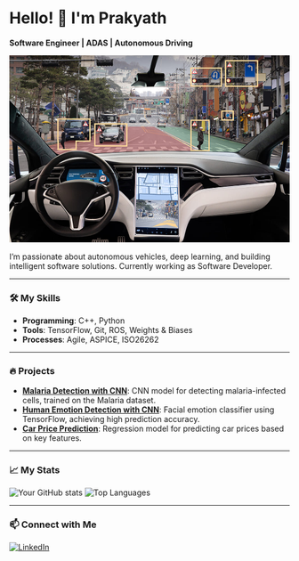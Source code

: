 # Hello! 👋 I'm Prakyath
**Software Engineer | ADAS | Autonomous Driving**

![Header Banner](image.jpg)

I’m passionate about autonomous vehicles, deep learning, and building intelligent software solutions. Currently working as Software Developer.

---

### 🛠️ My Skills
- **Programming**: C++, Python
- **Tools**: TensorFlow, Git, ROS, Weights & Biases
- **Processes**: Agile, ASPICE, ISO26262

---

### 🔥 Projects
- [**Malaria Detection with CNN**](https://github.com/prakyaths/MalarAI-Detection): CNN model for detecting malaria-infected cells, trained on the Malaria dataset.
- [**Human Emotion Detection with CNN**](https://github.com/prakyaths/HumanEmotionAI): Facial emotion classifier using TensorFlow, achieving high prediction accuracy.
- [**Car Price Prediction**](https://github.com/prakyaths/CarPricePrediction): Regression model for predicting car prices based on key features.

---

### 📈 My Stats
![Your GitHub stats](https://github-readme-stats.vercel.app/api?username=prakyaths&show_icons=true&theme=radical)
![Top Languages](https://github-readme-stats.vercel.app/api/top-langs/?username=prakyaths&layout=compact&theme=radical)

---

### 📫 Connect with Me
[![LinkedIn](https://img.shields.io/badge/-LinkedIn-blue)](https://linkedin.com/in/prakyathshetty)
